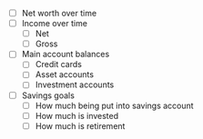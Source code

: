 - [ ] Net worth over time
- [ ] Income over time
  - [ ] Net
  - [ ] Gross
- [ ] Main account balances 
  - [ ] Credit cards 
  - [ ] Asset accounts 
  - [ ] Investment accounts 
- [ ] Savings goals
  - [ ] How much being put into savings account
  - [ ] How much is invested 
  - [ ] How much is retirement